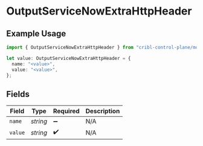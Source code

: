 # OutputServiceNowExtraHttpHeader

## Example Usage

```typescript
import { OutputServiceNowExtraHttpHeader } from "cribl-control-plane/models";

let value: OutputServiceNowExtraHttpHeader = {
  name: "<value>",
  value: "<value>",
};
```

## Fields

| Field              | Type               | Required           | Description        |
| ------------------ | ------------------ | ------------------ | ------------------ |
| `name`             | *string*           | :heavy_minus_sign: | N/A                |
| `value`            | *string*           | :heavy_check_mark: | N/A                |